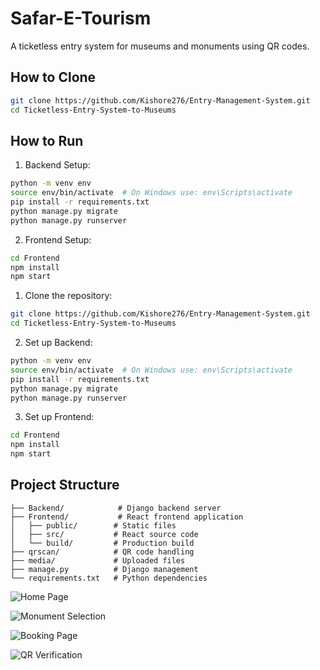# Safar-E-Tourism

A ticketless entry system for museums and monuments using QR codes.

## How to Clone
```bash
git clone https://github.com/Kishore276/Entry-Management-System.git
cd Ticketless-Entry-System-to-Museums
```

## How to Run

1. Backend Setup:
```bash
python -m venv env
source env/bin/activate  # On Windows use: env\Scripts\activate
pip install -r requirements.txt
python manage.py migrate
python manage.py runserver
```

2. Frontend Setup:
```bash
cd Frontend
npm install
npm start
```

1. Clone the repository:
```bash
git clone https://github.com/Kishore276/Entry-Management-System.git
cd Ticketless-Entry-System-to-Museums
```

2. Set up Backend:
```bash
python -m venv env
source env/bin/activate  # On Windows use: env\Scripts\activate
pip install -r requirements.txt
python manage.py migrate
python manage.py runserver
```

3. Set up Frontend:
```bash
cd Frontend
npm install
npm start
```

## Project Structure

```
├── Backend/            # Django backend server
├── Frontend/           # React frontend application
│   ├── public/        # Static files
│   ├── src/           # React source code
│   └── build/         # Production build
├── qrscan/            # QR code handling
├── media/             # Uploaded files
├── manage.py          # Django management
└── requirements.txt   # Python dependencies
```

![Home Page](/media/home.png "Home Page")

![Monument Selection](/media/monuments.png "Monument Selection")

![Booking Page](/media/book.png "Booking Page")

![QR Verification](/media/verify.png "QR Verification")